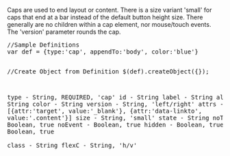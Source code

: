 <div class="description">
<p>Caps are used to end layout or content.  There is a size variant 'small' for caps that end at a bar instead of the default button height size.  There generally are no children within a cap element, nor mouse/touch events.  The 'version' parameter rounds the cap.</p>

</div>
<pre class="code hidden">
//Sample Definitions
var def = {type:'cap', appendTo:'body', color:'blue'}

//Create Object from Definition
$(def).createObject({});
 
 type			- String, REQUIRED, 'cap'
 id			- String
 label			- String
 altLabel		- String
 color			- String
 version		- String, 'left/right'
 attrs			- Array, [{attr:'target', value:'_blank'}, {attr:'data-linkto', value:'.content'}]
 size			- String, 'small'
 state			- String
 noTransition		- Boolean, true
 noEvent		- Boolean, true
 hidden			- Boolean, true
 fade			- Boolean, true			
 class			- String
 flexC			- String, 'h/v'
</pre>